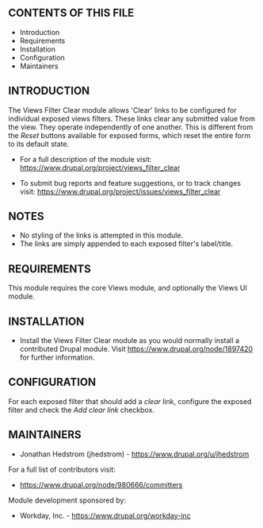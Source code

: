 CONTENTS OF THIS FILE
---------------------

 * Introduction
 * Requirements
 * Installation
 * Configuration
 * Maintainers


INTRODUCTION
------------

The Views Filter Clear module allows 'Clear' links to be configured for individual exposed views filters.
These links clear any submitted value from the view. They operate independently of one another. This is
different from the _Reset_ buttons available for exposed forms, which reset the entire form to its default
state.

 * For a full description of the module visit:
   https://www.drupal.org/project/views_filter_clear

 * To submit bug reports and feature suggestions, or to track changes visit:
   https://www.drupal.org/project/issues/views_filter_clear

NOTES
-----

* No styling of the links is attempted in this module.
* The links are simply appended to each exposed filter's label/title.


REQUIREMENTS
------------

This module requires the core Views module, and optionally the Views UI module.


INSTALLATION
------------

 * Install the Views Filter Clear module as you would normally install a
   contributed Drupal module. Visit https://www.drupal.org/node/1897420 for
   further information.


CONFIGURATION
-------------

For each exposed filter that should add a _clear_ link, configure the exposed filter and check the _Add clear link_ checkbox.

MAINTAINERS
-----------

 * Jonathan Hedstrom (jhedstrom) - https://www.drupal.org/u/jhedstrom

For a full list of contributors visit:

 * https://www.drupal.org/node/980666/committers

Module development sponsored by:

 * Workday, Inc. - https://www.drupal.org/workday-inc
